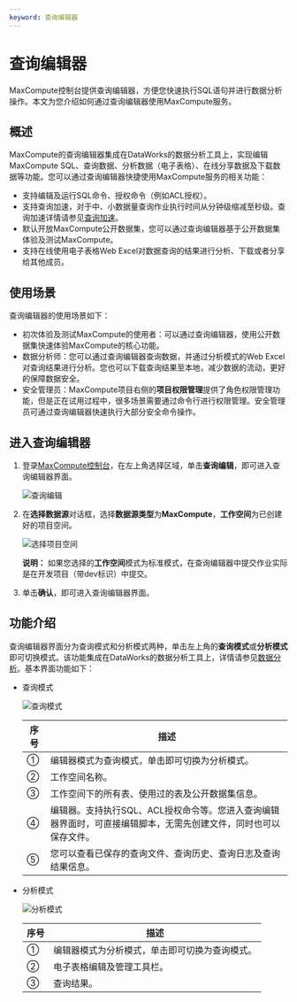 ```yaml
---
keyword: 查询编辑器
---
```


# 查询编辑器

MaxCompute控制台提供查询编辑器，方便您快速执行SQL语句并进行数据分析操作。本文为您介绍如何通过查询编辑器使用MaxCompute服务。

## 概述

MaxCompute的查询编辑器集成在DataWorks的数据分析工具上，实现编辑MaxCompute SQL、查询数据、分析数据（电子表格）、在线分享数据及下载数据等功能。您可以通过查询编辑器快捷使用MaxCompute服务的相关功能：

-   支持编辑及运行SQL命令、授权命令（例如ACL授权）。
-   支持查询加速，对于中、小数据量查询作业执行时间从分钟级缩减至秒级。查询加速详情请参见[查询加速](/cn.zh-CN/开发/查询加速（MCQA）/概述.md)。
-   默认开放MaxCompute公开数据集，您可以通过查询编辑器基于公开数据集体验及测试MaxCompute。
-   支持在线使用电子表格Web Excel对数据查询的结果进行分析、下载或者分享给其他成员。

## 使用场景

查询编辑器的使用场景如下：

-   初次体验及测试MaxCompute的使用者：可以通过查询编辑器，使用公开数据集快速体验MaxCompute的核心功能。
-   数据分析师：您可以通过查询编辑器查询数据，并通过分析模式的Web Excel对查询结果进行分析。您也可以下载查询结果至本地，减少数据的流动，更好的保障数据安全。
-   安全管理员：MaxCompute项目右侧的**项目权限管理**提供了角色权限管理功能，但是正在试用过程中，很多场景需要通过命令行进行权限管理。安全管理员可通过查询编辑器快速执行大部分安全命令操作。

## 进入查询编辑器

1.  登录[MaxCompute控制台](https://workbench.data.aliyun.com/#/MCEngines)，在左上角选择区域，单击**查询编辑**，即可进入查询编辑器界面。

    ![查询编辑](https://static-aliyun-doc.oss-accelerate.aliyuncs.com/assets/img/zh-CN/3164122061/p170391.png)

2.  在**选择数据源**对话框，选择**数据源类型**为**MaxCompute**，**工作空间**为已创建好的项目空间。

    ![选择项目空间](https://static-aliyun-doc.oss-accelerate.aliyuncs.com/assets/img/zh-CN/4759811061/p170358.png)

    **说明：** 如果您选择的**工作空间**模式为标准模式，在查询编辑器中提交作业实际是在开发项目（带dev标识）中提交。

3.  单击**确认**，即可进入查询编辑器界面。

## 功能介绍

查询编辑器界面分为查询模式和分析模式两种，单击左上角的**查询模式**或**分析模式**即可切换模式。该功能集成在DataWorks的数据分析工具上，详情请参见[数据分析]()。基本界面功能如下：

-   查询模式

    ![查询模式](https://static-aliyun-doc.oss-accelerate.aliyuncs.com/assets/img/zh-CN/3093121061/p170822.png)

    |序号|描述|
    |--|--|
    |①|编辑器模式为查询模式，单击即可切换为分析模式。|
    |②|工作空间名称。|
    |③|工作空间下的所有表、使用过的表及公开数据集信息。|
    |④|编辑器。支持执行SQL、ACL授权命令等。您进入查询编辑器界面时，可直接编辑脚本，无需先创建文件，同时也可以保存文件。|
    |⑤|您可以查看已保存的查询文件、查询历史、查询日志及查询结果信息。|

-   分析模式

    ![分析模式](https://static-aliyun-doc.oss-accelerate.aliyuncs.com/assets/img/zh-CN/1805121061/p170823.png)

    |序号|描述|
    |--|--|
    |①|编辑器模式为分析模式，单击即可切换为查询模式。|
    |②|电子表格编辑及管理工具栏。|
    |③|查询结果。|


